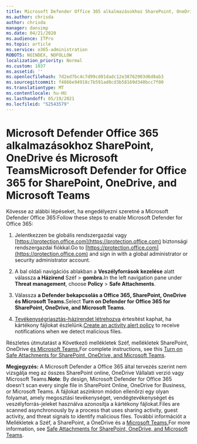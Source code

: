 ```yaml
---
title: Microsoft Defender Office 365 alkalmazásokhoz SharePoint, OneDrive és Microsoft Teams
ms.author: chrisda
author: chrisda
manager: dansimp
ms.date: 04/21/2020
ms.audience: ITPro
ms.topic: article
ms.service: o365-administration
ROBOTS: NOINDEX, NOFOLLOW
localization_priority: Normal
ms.custom: 1037
ms.assetid: ''
ms.openlocfilehash: 7d2ed7bc4c7d99cd01dadc12e38762903d6d8ab3
ms.sourcegitcommit: f4866e94918c7b591ad0cd3b58169d340bcc7f00
ms.translationtype: MT
ms.contentlocale: hu-HU
ms.lasthandoff: 05/19/2021
ms.locfileid: "52543579"
---
```

# <a name="microsoft-defender-for-office-365-for-sharepoint-onedrive-and-microsoft-teams"></a><span data-ttu-id="0eff2-102">Microsoft Defender Office 365 alkalmazásokhoz SharePoint, OneDrive és Microsoft Teams</span><span class="sxs-lookup"><span data-stu-id="0eff2-102">Microsoft Defender for Office 365 for SharePoint, OneDrive, and Microsoft Teams</span></span>

<span data-ttu-id="0eff2-103">Kövesse az alábbi lépéseket, ha engedélyezni szeretné a Microsoft Defender Office 365:</span><span class="sxs-lookup"><span data-stu-id="0eff2-103">Follow these steps to enable Microsoft Defender for Office 365:</span></span>

1. <span data-ttu-id="0eff2-104">Jelentkezzen be globális rendszergazdai vagy [https://protection.office.com](https://protection.office.com) biztonsági rendszergazdai fiókkal.</span><span class="sxs-lookup"><span data-stu-id="0eff2-104">Go to [https://protection.office.com](https://protection.office.com) and sign in with a global administrator or security administrator account.</span></span>

2. <span data-ttu-id="0eff2-105">A bal oldali navigációs ablakban a **Veszélyforrások kezelése** alatt válassza **a Házirend** Széf \> **gombra.**</span><span class="sxs-lookup"><span data-stu-id="0eff2-105">In the left navigation pane under **Threat management**, choose **Policy** \> **Safe Attachments**.</span></span>

3. <span data-ttu-id="0eff2-106">Válassza **a Defender bekapcsolás a Office 365, SharePoint, OneDrive és Microsoft Teams.**</span><span class="sxs-lookup"><span data-stu-id="0eff2-106">Select **Turn on Defender for Office 365 for SharePoint, OneDrive, and Microsoft Teams**.</span></span>

4. <span data-ttu-id="0eff2-107">[Tevékenységriasztás-házirendet létrehozva](/microsoft-365/compliance/create-activity-alerts) értesítést kaphat, ha kártékony fájlokat észlelünk.</span><span class="sxs-lookup"><span data-stu-id="0eff2-107">[Create an activity alert policy](/microsoft-365/compliance/create-activity-alerts) to receive notifications when we detect malicious files.</span></span>

<span data-ttu-id="0eff2-108">Részletes útmutatást a Következő mellékletek Széf, mellékletek SharePoint, OneDrive [és Microsoft Teams.](/microsoft-365/security/office-365-security/turn-on-atp-for-spo-odb-and-teams)</span><span class="sxs-lookup"><span data-stu-id="0eff2-108">For complete instructions, see this [Turn on Safe Attachments for SharePoint, OneDrive, and Microsoft Teams](/microsoft-365/security/office-365-security/turn-on-atp-for-spo-odb-and-teams).</span></span>

<span data-ttu-id="0eff2-109">**Megjegyzés:** A Microsoft Defender a Office 365 által tervezés szerint nem vizsgálja meg az összes SharePoint online, OneDrive Vállalati verzió vagy Microsoft Teams.</span><span class="sxs-lookup"><span data-stu-id="0eff2-109">**Note**: By design, Microsoft Defender for Office 365 doesn't scan every single file in SharePoint Online, OneDrive for Business, or Microsoft Teams.</span></span> <span data-ttu-id="0eff2-110">A fájlokat aszinkron módon ellenőrzi egy olyan folyamat, amely megosztási tevékenységet, vendégtevékenységet és veszélyforrás-jeleket használva azonosítja a kártékony fájlokat.</span><span class="sxs-lookup"><span data-stu-id="0eff2-110">Files are scanned asynchronously by a process that uses sharing activity, guest activity, and threat signals to identify malicious files.</span></span> <span data-ttu-id="0eff2-111">További információt a Mellékletek a Széf, a SharePoint, a OneDrive és a [Microsoft Teams.](/microsoft-365/security/office-365-security/atp-for-spo-odb-and-teams)</span><span class="sxs-lookup"><span data-stu-id="0eff2-111">For more information, see [Safe Attachments for SharePoint, OneDrive, and Microsoft Teams](/microsoft-365/security/office-365-security/atp-for-spo-odb-and-teams).</span></span>
